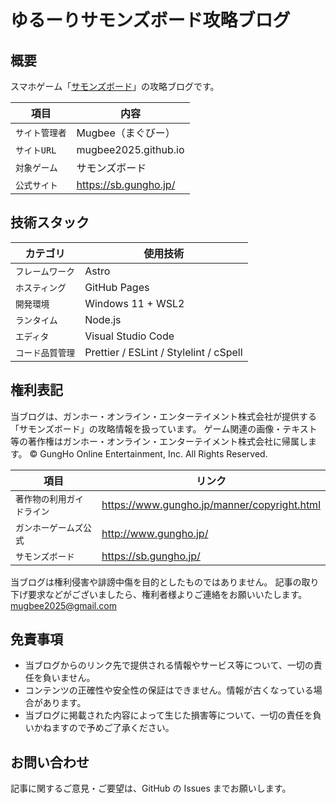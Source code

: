 # ゆるーりサモンズボード攻略ブログ

## 概要

スマホゲーム「[サモンズボード](https://sb.gungho.jp/)」の攻略ブログです。

| 項目           | 内容                  |
| -------------- | --------------------- |
| `サイト管理者` | Mugbee（まぐびー）    |
| `サイトURL`    | mugbee2025.github.io  |
| `対象ゲーム`   | サモンズボード        |
| `公式サイト`   | https://sb.gungho.jp/ |

## 技術スタック

| カテゴリ         | 使用技術                               |
| ---------------- | -------------------------------------- |
| `フレームワーク` | Astro                                  |
| `ホスティング`   | GitHub Pages                           |
| `開発環境`       | Windows 11 + WSL2                      |
| `ランタイム`     | Node.js                                |
| `エディタ`       | Visual Studio Code                     |
| `コード品質管理` | Prettier / ESLint / Stylelint / cSpell |

## 権利表記

当ブログは、ガンホー・オンライン・エンターテイメント株式会社が提供する「サモンズボード」の攻略情報を扱っています。
ゲーム関連の画像・テキスト等の著作権はガンホー・オンライン・エンターテイメント株式会社に帰属します。
© GungHo Online Entertainment, Inc. All Rights Reserved.

| 項目                       | リンク                                      |
| -------------------------- | ------------------------------------------- |
| `著作物の利用ガイドライン` | https://www.gungho.jp/manner/copyright.html |
| `ガンホーゲームズ公式`     | http://www.gungho.jp/                       |
| `サモンズボード`           | https://sb.gungho.jp/                       |

当ブログは権利侵害や誹謗中傷を目的としたものではありません。
記事の取り下げ要求などがございましたら、権利者様よりご連絡をお願いいたします。
mugbee2025@gmail.com

## 免責事項

- 当ブログからのリンク先で提供される情報やサービス等について、一切の責任を負いません。
- コンテンツの正確性や安全性の保証はできません。情報が古くなっている場合があります。
- 当ブログに掲載された内容によって生じた損害等について、一切の責任を負いかねますので予めご了承ください。

## お問い合わせ

記事に関するご意見・ご要望は、GitHub の Issues までお願いします。

